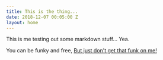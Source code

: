 ```yaml
---
title: This is the thing...
date: 2018-12-07 00:05:00 Z
layout: home
---
```


This is me testing out some markdown stuff... Yea.

You can be funky and free, [But just don't get that funk on me!]()